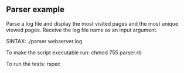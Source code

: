 ## Parser example

Parse a log file and display the most visited pages and the most unique viewed pages.
Receive the log file name as an input argument.


SINTAX:
  ./​parser webserver.log

To make the script executable run:
  chmod 755 parser.rb

To run the tests:
  rspec

